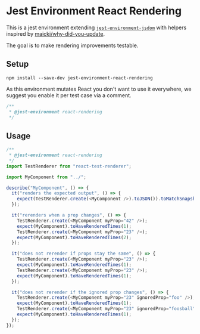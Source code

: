 # Jest Environment React Rendering

This is a jest environment extending [`jest-environment-jsdom`](https://github.com/facebook/jest/tree/master/packages/jest-environment-jsdom) with helpers inspired by [maicki/why-did-you-update](https://github.com/maicki/why-did-you-update).

The goal is to make rendering improvements testable.

## Setup

`npm install --save-dev jest-environment-react-rendering`

As this environment mutates React you don't want to use it everywhere, we suggest you enable it per test case via a comment.

```js
/**
 * @jest-environment react-rendering
 */
```

## Usage

```js
/**
 * @jest-environment react-rendering
 */
import TestRenderer from "react-test-renderer";

import MyComponent from "../";

describe("MyComponent", () => {
  it("renders the expected output", () => {
    expect(TestRenderer.create(<MyComponent />).toJSON()).toMatchSnapshot();
  });

  it("rerenders when a prop changes", () => {
    TestRenderer.create(<MyComponent myProp="42" />);
    expect(MyComponent).toHaveRenderedTimes(1);
    TestRenderer.create(<MyComponent myProp="23" />);
    expect(MyComponent).toHaveRenderedTimes(2);
  });

  it("does not rerender if props stay the same", () => {
    TestRenderer.create(<MyComponent myProp="23" />);
    expect(MyComponent).toHaveRenderedTimes(1);
    TestRenderer.create(<MyComponent myProp="23" />);
    expect(MyComponent).toHaveRenderedTimes(1);
  });

  it("does not rerender if the ignored prop changes", () => {
    TestRenderer.create(<MyComponent myProp="23" ignoredProp="foo" />);
    expect(MyComponent).toHaveRenderedTimes(1);
    TestRenderer.create(<MyComponent myProp="23" ignoredProp="foosball" />);
    expect(MyComponent).toHaveRenderedTimes(1);
  });
});
```
